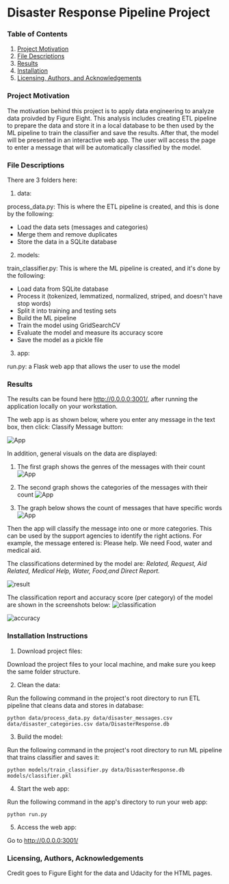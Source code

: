 # Disaster Response Pipeline Project

### Table of Contents
1.	[Project Motivation](#project-motivation)
2.	[File Descriptions](#file-descriptions)
3.	[Results](#results)
4.	[Installation](#installation)
5.	[Licensing, Authors, and Acknowledgements](#licensing-authors-and-acknowledgements)

### Project Motivation

The motivation behind this project is to apply data engineering to analyze data proivded by Figure Eight. This analysis includes creating ETL pipeline to prepare the data and store it in a local database to be then used by the ML pipeline to train the classifier and save the results. After that, the model will be presented in an interactive web app. The user will access the page to enter a message that will be automatically classified by the model.


### File Descriptions
There are 3 folders here:
1. data:

process_data.py: This is where the ETL pipeline is created, and this is done by the following: 
- Load the data sets (messages and categories) 
- Merge them and remove duplicates 
- Store the data in a SQLite database

2. models:

train_classifier.py: This is where the ML pipeline is created, and it's done by the following: 
- Load data from SQLite database 
- Process it (tokenized, lemmatized, normalized, striped, and doesn't have stop words) 
- Split it into training and testing sets 
- Build the ML pipeline 
- Train the model using GridSearchCV 
- Evaluate the model and measure its accuracy score 
- Save the model as a pickle file

3. app:

run.py: a Flask web app that allows the user to use the model


### Results
The results can be found here  http://0.0.0.0:3001/, after running the application locally on your workstation.

The web app is as shown below, where you enter any message in the text box, then click: Classify Message button:

![App](../master/images/1.png)

In addition, general visuals on the data are displayed:
1. The first graph shows the genres of the messages with their count
![App](../master/images/V1.png)


2. The second graph shows the categories of the messages with their count
![App](../master/images/V3.png)


3. The graph below shows the count of messages that have specific words
![App](../master/images/V2.png)



Then the app will classify the message into one or more categories. This can be used by the support agencies to identify the right actions. For example, the message entered is: Please help. We need Food, water and medical aid.

The classifications determined by the model are: *Related, Request, Aid Related, Medical Help, Water, Food,and Direct Report.*

![result](../master/images/3.png)

The classification report and accuracy score (per category) of the model are shown in the screenshots below:
![classification](../master/images/4.png)

![accuracy](../master/images/5.png)





### Installation Instructions
1. Download project files:

Download the project files to your local machine, and make sure you keep the same folder structure.

2. Clean the data: 

Run the following command in the project's root directory to run ETL pipeline that cleans data and stores in database:
    
    python data/process_data.py data/disaster_messages.csv data/disaster_categories.csv data/DisasterResponse.db

3. Build the model:

Run the following command in the project's root directory to run ML pipeline that trains classifier and saves it:
    
    python models/train_classifier.py data/DisasterResponse.db models/classifier.pkl

4. Start the web app:

Run the following command in the app's directory to run your web app:

    python run.py


5. Access the web app:

Go to http://0.0.0.0:3001/


### Licensing, Authors, Acknowledgements
Credit goes to Figure Eight for the data and Udacity for the HTML pages. 
